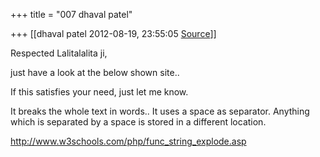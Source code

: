 +++
title = "007 dhaval patel"

+++
[[dhaval patel	2012-08-19, 23:55:05 [Source](https://groups.google.com/g/samskrita/c/drfnT2W20Tw)]]



Respected Lalitalalita ji,

just have a look at the below shown site..

If this satisfies your need, just let me know.

It breaks the whole text in words.. It uses a space as separator. Anything which is separated by a space is stored in a different location.

  

<http://www.w3schools.com/php/func_string_explode.asp>

  

